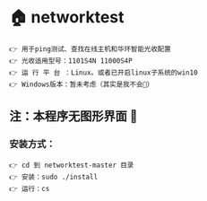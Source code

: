 
# 🏠 networktest

    👉 用于ping测试、查找在线主机和华环智能光收配置
    👉 光收适用型号：1101S4N 11000S4P
    👉 运 行 平 台 ：Linux。或者已开启linux子系统的win10
    👉 Windows版本：暂未考虑（其实是我不会🤗）

## 注：本程序无图形界面 🐧

### 安装方式：

    👉 cd 到 networktest-master 目录
    👉 安装：sudo ./install
    👉 运行：cs